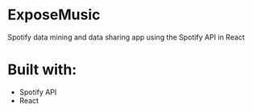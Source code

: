 # ExposeMusic
Spotify data mining and data sharing app using the Spotify API in React


<h1>Built with:</h1>
<ul>
  <li>Spotify API</h1>
  <li>React</li>
</ul>
